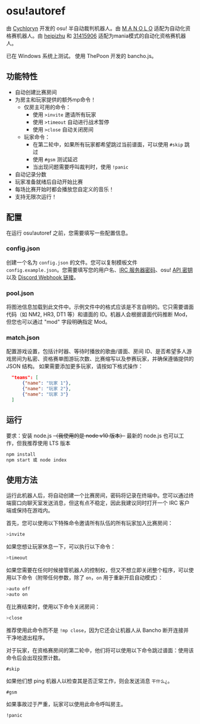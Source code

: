 # osu!autoref

由 [Cychloryn](https://osu.ppy.sh/users/6921736) 开发的 osu! 半自动裁判机器人。由 [M A N O L O](https://osu.ppy.sh/users/12296128) 适配为自动化资格赛机器人。由 [heipizhu](https://osu.ppy.sh/users/29319435) 和 [31415906](https://osu.ppy.sh/users/33138632) 适配为mania模式的自动化资格赛机器人。

已在 Windows 系统上测试。
使用 ThePoon 开发的 bancho.js。


## 功能特性
- 自动创建比赛房间
- 为房主和玩家提供的额外mp命令！
  - 仅房主可用的命令：
    - 使用 `>invite` 邀请所有玩家
    - 使用 `>timeout` 自动进行战术暂停
    - 使用 `>close` 自动关闭房间
  - 玩家命令：
    - 在第二轮中，如果所有玩家都希望跳过当前谱面，可以使用 `#skip` 跳过
    - 使用 `#gsm` 测试延迟
    - 当出现问题需要呼叫裁判时，使用 `!panic`
- 自动记录分数
- 玩家准备就绪后自动开始比赛
- 每场比赛开始时都会播放您自定义的音乐！
- 支持无限次运行！

## 配置
在运行 osu!autoref 之前，您需要填写一些配置信息。

### config.json
创建一个名为 `config.json` 的文件。您可以复制模板文件 `config.example.json`。您需要填写您的用户名、[IRC 服务器密码](https://osu.ppy.sh/p/irc)、osu! [API 密钥](https://osu.ppy.sh/p/api) 以及 [Discord Webhook 链接](https://support.discord.com/hc/en-us/articles/228383668-Intro-to-Webhooks)。

### pool.json
将图池信息加载到此文件中。示例文件中的格式应该是不言自明的。它只需要谱面代码（如 NM2, HR3, DT1 等）和谱面的 ID。机器人会根据谱面代码推断 Mod，但您也可以通过 "mod" 字段明确指定 Mod。

### match.json
配置游戏设置，包括计时器、等待时播放的歌曲/谱面、房间 ID、是否希望多人游戏房间为私密、资格赛单图游玩次数、比赛缩写以及参赛玩家，并确保遵循提供的 JSON 结构。
如果需要添加更多玩家，请按如下格式操作：
```json
  "teams": [
      {"name": "玩家 1"},
      {"name": "玩家 2"},
      {"name": "玩家 3"}
  ]
```

## 运行
要求：安装 node.js ~~（我使用的是 node v10 版本）~~ 最新的 node.js 也可以工作，但我推荐使用 LTS 版本
```bash
npm install
npm start 或 node index
```

## 使用方法
运行此机器人后，将自动创建一个比赛房间，密码将记录在终端中。您可以通过终端窗口向聊天室发送消息，但这有点不稳定，因此我建议同时打开一个 IRC 客户端或保持在游戏内。

首先，您可以使用以下特殊命令邀请所有队伍的所有玩家加入比赛房间：
```bash
>invite
```
如果您想让玩家休息一下，可以执行以下命令：
```bash
>timeout
```
如果您需要在任何时候接管机器人的控制权，但又不想立即关闭整个程序，可以使用以下命令（附带任何参数，除了 `on`，`on` 用于重新开启自动模式）：
```bash
>auto off
>auto on
```
在比赛结束时，使用以下命令关闭房间：
```bash
>close
```
推荐使用此命令而不是 `!mp close`，因为它还会让机器人从 Bancho 断开连接并干净地退出程序。

对于玩家，在资格赛房间的第二轮中，他们将可以使用以下命令跳过谱面：使用该命令后会出现投票计数。
```
#skip
```
如果他们想 ping 机器人以检查其是否正常工作，则会发送消息 `干什么¿`。
```
#gsm
```
如果事故过于严重，玩家可以使用此命令呼叫房主。
```
!panic
```
